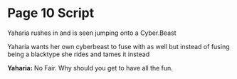# Page 10 Script
Yaharia rushes in and is seen jumping onto a Cyber.Beast

Yaharia wants her own cyberbeast to fuse with as well but instead of fusing being a blacktype she rides and tames it instead

**Yaharia:** No Fair. Why should you get to have all the fun.
